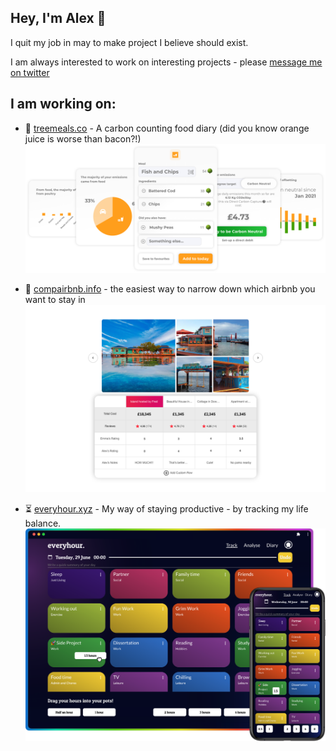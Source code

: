 ## Hey, I'm Alex 👋

I quit my job in may to make project I believe should exist.

I am always interested to work on interesting projects - please [message me on twitter](www.twitter.com/AlexCharlesGoff)

## I am working on:

- 🌳 [treemeals.co](www.treemeals.co) - A carbon counting food diary (did you know orange juice is worse than bacon?!)
  ![Treemeals UI components](./images/treemealsHero.png)

- 🏡 [compairbnb.info](www.compairbnb.info/hello) - the easiest way to narrow down which airbnb you want to stay in
  ![Compairbnb UI](./images/compairbnbHero.png)

- ⏳ [everyhour.xyz](www.everyhour.xyz) - My way of staying productive - by tracking my life balance.
  ![everyhour app UI Image](./images/everyhourHero.png)
